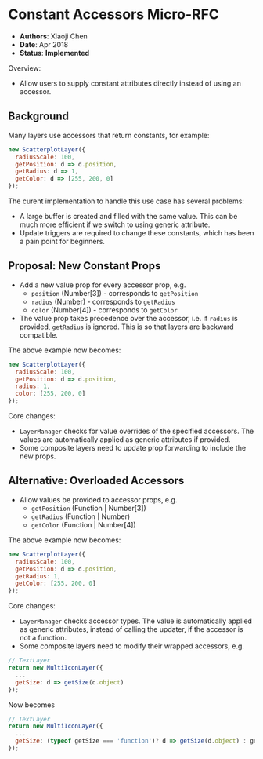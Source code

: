 # Constant Accessors Micro-RFC

* **Authors**: Xiaoji Chen
* **Date**: Apr 2018
* **Status**: **Implemented**

Overview:
* Allow users to supply constant attributes directly instead of using an accessor.


## Background

Many layers use accessors that return constants, for example:

```js
new ScatterplotLayer({
  radiusScale: 100,
  getPosition: d => d.position,
  getRadius: d => 1,
  getColor: d => [255, 200, 0]
});
```

The curent implementation to handle this use case has several problems:

* A large buffer is created and filled with the same value. This can be much more efficient if we switch to using generic attribute.
* Update triggers are required to change these constants, which has been a pain point for beginners.


## Proposal: New Constant Props

* Add a new value prop for every accessor prop, e.g.
  + `position` (Number[3]) - corresponds to `getPosition`
  + `radius` (Number) - corresponds to `getRadius`
  + `color` (Number[4]) - corresponds to `getColor`
* The value prop takes precedence over the accessor, i.e. if `radius` is provided, `getRadius` is ignored. This is so that layers are backward compatible.

The above example now becomes:

```js
new ScatterplotLayer({
  radiusScale: 100,
  getPosition: d => d.position,
  radius: 1,
  color: [255, 200, 0]
});
```

Core changes:

- `LayerManager` checks for value overrides of the specified accessors. The values are automatically applied as generic attributes if provided.
- Some composite layers need to update prop forwarding to include the new props.


## Alternative: Overloaded Accessors

* Allow values be provided to accessor props, e.g.
  + `getPosition` (Function | Number[3])
  + `getRadius` (Function | Number)
  + `getColor` (Function | Number[4])

The above example now becomes:

```js
new ScatterplotLayer({
  radiusScale: 100,
  getPosition: d => d.position,
  getRadius: 1,
  getColor: [255, 200, 0]
});
```

Core changes:

- `LayerManager` checks accessor types. The value is automatically applied as generic attributes, instead of calling the updater, if the accessor is not a function.
- Some composite layers need to modify their wrapped accessors, e.g.

```js
// TextLayer
return new MultiIconLayer({
  ...
  getSize: d => getSize(d.object)
});
```

Now becomes

```js
// TextLayer
return new MultiIconLayer({
  ...
  getSize: (typeof getSize === 'function')? d => getSize(d.object) : getSize
});
```

